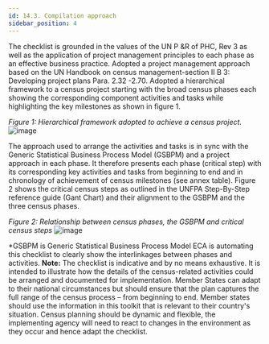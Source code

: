 ```yaml
---
id: 14.3. Compilation approach
sidebar_position: 4
---
```


The checklist is grounded in the values of the UN P &R of PHC, Rev 3 as well as the application of project management principles to each phase as an effective business practice. Adopted a project management approach based on the UN Handbook on census management-section II B 3: Developing project plans Para. 2.32 -2.70. Adopted a hierarchical framework to a census project starting with the broad census phases each showing the corresponding component activities and tasks while highlighting the key milestones as shown in figure 1.

*Figure 1: Hierarchical framework adopted to achieve a census project.*
![image](https://github.com/user-attachments/assets/ec5206df-e01e-4ed7-84d8-cd1853873996)
 
The approach used to arrange the activities and tasks is in sync with the Generic Statistical Business Process Model (GSBPM) and a project approach in each phase. It therefore presents each phase (critical step) with its corresponding key activities and tasks from beginning to end and in chronology of achievement of census milestones (see annex table). Figure 2 shows the critical census steps as outlined in the UNFPA Step-By-Step reference guide (Gant Chart) and their alignment to the GSBPM and the three census phases.

*Figure 2: Relationship between census phases, the GSBPM and critical census steps*
![image](https://github.com/user-attachments/assets/6796ff08-6db9-4621-8134-0e34b5403ebe)

*GSBPM is Generic Statistical Business Process Model
ECA is automating this checklist to clearly show the interlinkages between phases and activities.
**Note:** The checklist is indicative and by no means exhaustive.  It is intended to illustrate how the details of the census-related activities could be arranged and documented for implementation.  Member States can adapt to their national circumstances but should ensure that the plan captures the full range of the census process – from beginning to end. Member states should use the information in this toolkit that is relevant to their country's situation. Census planning should be dynamic and flexible, the implementing agency will need to react to changes in the environment as they occur and hence adapt the checklist.

